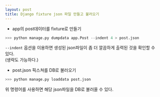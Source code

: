```yaml
---
layout: post
title: Django fixture json 파일 만들고 불러오기
---
```


- app의 post데이터를 fixture로 만들기

```python
>>> python manage.py dumpdata app.Post --indent 4 > post.json
```

`--indent` 옵션을 이용하면 생성된 json파일이 좀 더 깔끔하게 출력된 것을 확인할 수 있다.  
(생략도 가능하다.)

- post.json 픽스쳐를 DB로 불러오기

```python
>>> python manage.py loaddata post.json
```

위 명령어를 사용하면 해당 json파일을 DB로 불러올 수 있다.

